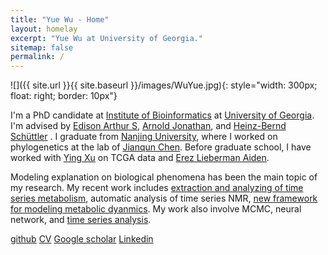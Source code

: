 ```yaml
---
title: "Yue Wu - Home"
layout: homelay
excerpt: "Yue Wu at University of Georgia."
sitemap: false
permalink: /
---
```


![]({{ site.url }}{{ site.baseurl }}/images/WuYue.jpg){: style="width: 300px; float: right; border: 10px"}

I'm a PhD candidate at [Institute of Bioinformatics](https://iob.uga.edu) at [University of Georgia](https://www.uga.edu). I'm advised by [Edison Arthur S](http://edison.ccrc.uga.edu), [Arnold Jonathan](https://www.genetics.uga.edu/directory/jonathan-arnold), and [Heinz-Bernd Schüttler](https://www.physast.uga.edu/people/heinz_bernd_schuttler) . I graduate from [Nanjing University](https://www.nju.edu.cn/en/main.psp), where I worked on phylogenetics at the lab of [Jianqun Chen](https://life.nju.edu.cn/cjq_14885/list.htm). Before graduate school, I have worked with [Ying Xu](http://csbl.bmb.uga.edu) on TCGA data and [Erez Lieberman Aiden](https://github.com/aidenlab/straw).

Modeling explanation on biological phenomena has been the main topic of my research. My recent work includes [extraction and analyzing of time series metabolism](https://www.frontiersin.org/articles/10.3389/fmolb.2019.00026/full), automatic analysis of time series NMR, [new framework for modeling metabolic dyanmics](https://github.com/artedison/ensRadaptor). My work also involve MCMC, neural network, and [time series analysis](https://github.com/mikeaalv/fda_learn).

[github](https://github.com/mikeaalv) [CV](https://www.dropbox.com/s/i9ol9u9ipq2k3ll/CV_revise-YueWu-12052019.pdf?dl=0) [Google scholar](https://scholar.google.com/citations?user=QE1tszYAAAAJ&hl=en) [Linkedin](https://www.linkedin.com/in/yue-wu-95b506142/)
